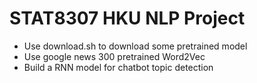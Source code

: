 # STAT8307 HKU NLP Project

- Use download.sh to download some pretrained model
- Use google news 300 pretrained Word2Vec
- Build a RNN model for chatbot topic detection
